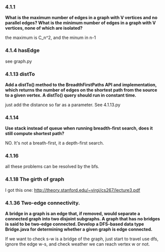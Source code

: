 ### 4.1.1

__What is the maximum number of edges in a graph with V vertices and no parallel edges? What is the minimum number of edges in a graph with V vertices, none of which are isolated?__

the maximum is C_n^2, and the minum in n-1

### 4.1.4 hasEdge

see graph.py

### 4.1.13 distTo

__Add a distTo() method to the BreadthFirstPaths API and implementation, which returns the number of edges on the shortest path from the source to a given vertex. A distTo() query should run in constant time.__

just add the distance so far as a parameter. See 4.1.13.py

### 4.1.14

__Use stack instead of queue when running breadth-first search, does it still compute shortest path?__

NO. It's not a breath-first, it a depth-first search.

### 4.1.16

all these problems can be resolved by the bfs.

### 4.1.18 The girth of graph

I got this one: http://theory.stanford.edu/~virgi/cs267/lecture3.pdf

### 4.1.36 Two-edge connectivity.

__A bridge in a graph is an edge that, if removed, would separate a connected graph into two disjoint subgraphs. A graph that has no bridges is said to be two-edge connected. Develop a DFS-based data type Bridge.java for determining whether a given graph is edge connected.__

If we want to check s-w is a bridge of the graph, just start to travel use dfs, ignore the edge w-s, and check weather we can reach vertex w or not.